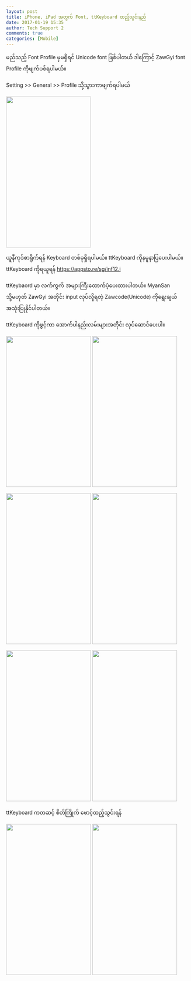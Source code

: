 ```yaml
---
layout: post
title: iPhone, iPad အတွက် Font, ttKeyboard ထည့်သွင်းနည်
date: 2017-01-19 15:35
author: Tech Support 2
comments: true
categories: [Mobile]
---
```

မည်သည့် Font Profile မှမရှိရင် Unicode font ဖြစ်ပါတယ် ဒါကြောင့် ZawGyi font Profile ကိုဖျက်ပစ်ရပါမယ်။

Setting &gt;&gt; General &gt;&gt; Profile သို့သွားကာဖျက်ရပါမယ်

<img class="alignnone wp-image-5168" src="http://localhost/wordpress/wp-content/uploads/2017/01/WhatsApp-Image-2019-08-03-at-3.05.04-PM.jpeg" alt="" width="232" height="412" />
<p class="p2">ယူနီကုဒ်စာရိုက်ရန် Keyboard တစ်ခုရှိရပါမယ်။ ttKeyboard ကိုနမူနာပြပေးပါမယ်။ ttKeyboard ကိုရယူရန် <span class="s3"><a href="https://appsto.re/sg/inf12.i">https://appsto.re/sg/inf12.i</a></span></p>
ttKeybaord မှာ လက်ကွက် အများကြီးထောက်ပံ့ပေးထားပါတယ်။ MyanSan သို့မဟုတ် ZawGyi အတိုင်း input လုပ်လို့ရတဲ့ Zawcode(Unicode) ကိုရွေးချယ်အသုံးပြုနိုင်ပါတယ်။

ttKeyboard ကိုဖွင့်ကာ အောက်ပါနည်းလမ်းများအတိုင်း လုပ်ဆောင်ပေးပါ။

<img class="alignnone wp-image-5169" src="http://localhost/wordpress/wp-content/uploads/2017/01/ttkeyboard.jpg" alt="" width="232" height="412" /> <img class="alignnone wp-image-5170" src="http://localhost/wordpress/wp-content/uploads/2017/01/ttkeyboard1.jpg" alt="" width="232" height="412" />

<img class="alignnone wp-image-5171" src="http://localhost/wordpress/wp-content/uploads/2017/01/ttkeyboard2.jpg" alt="" width="232" height="412" /> <img class="alignnone wp-image-5172" src="http://localhost/wordpress/wp-content/uploads/2017/01/ttkeyboard3.jpg" alt="" width="232" height="412" />

<img class="alignnone wp-image-5173" src="http://localhost/wordpress/wp-content/uploads/2017/01/ttkeyboard4.jpg" alt="" width="232" height="412" /> <img class="alignnone wp-image-5174" src="http://localhost/wordpress/wp-content/uploads/2017/01/WhatsApp-Image-2019-08-03-at-3.03.30-PM.jpeg" alt="" width="232" height="412" />

ttKeyboard ကတဆင့် စိတ်ကြိုက် ဖောင့်ထည့်သွင်းရန်

<img class="alignnone  wp-image-5175" src="http://localhost/wordpress/wp-content/uploads/2017/01/ttFont.jpg" alt="" width="232" height="412" /> <img class="alignnone  wp-image-5176" src="http://localhost/wordpress/wp-content/uploads/2017/01/WhatsApp-Image-2019-08-03-at-3.05.12-PM.jpeg" alt="" width="232" height="412" />
